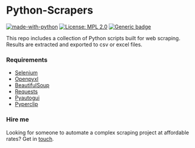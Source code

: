 # Python-Scrapers
[![made-with-python](https://img.shields.io/badge/Made%20with-Python-1f425f.svg)](https://www.python.org/) [![License: MPL 2.0](https://img.shields.io/badge/License-MPL%202.0-brightgreen.svg)](https://opensource.org/licenses/MPL-2.0) [![Generic badge](https://img.shields.io/badge/HIRE-ME-brightgreen.svg)](https://www.upwork.com/o/profiles/users/~01839791ddb1ede3fa/)

This repo includes a collection of Python scripts built for web scraping. Results are extracted and exported to csv or excel files. 


### Requirements
  - [Selenium](https://pypi.org/project/selenium/)
  - [Openpyxl](https://pypi.org/project/openpyxl/)
  - [BeautifulSoup](https://pypi.org/project/beautifulsoup4/)
  - [Requests](https://pypi.org/project/requests/)
  - [Pyautogui](https://pypi.org/project/PyAutoGUI/)
  - [Pyperclip](https://pypi.org/project/pyperclip/)


### Hire me
Looking for someone to automate a complex scraping project at affordable rates? Get in [touch](https://www.upwork.com/o/profiles/users/~01839791ddb1ede3fa/).

